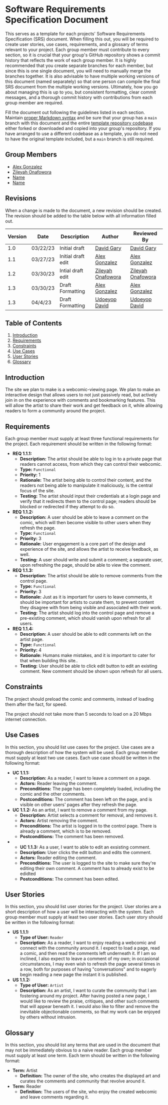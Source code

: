 # Software Requirements Specification Document

This serves as a template for each projects' Software Requirements Specification (SRS) document. When filling this out, you will be required to create user stories, use cases, requirements, and a glossary of terms relevant to your project. Each group member must contribute to every section, so it is crucial that your group's GitHub repository shows a commit history that reflects the work of each group member. It is highly recommended that you create separate branches for each member, but since this is one single document, you will need to manually merge the branches together. It is also advisable to have multiple working versions of this document (named separately) so that one person can compile the final SRS document from the multiple working versions. Ultimately, how you go about managing this is up to you, but consistent formatting, clear commit messages, and a thorough commit history with contributions from each group member are required.

Fill the document out following the guidelines listed in each section. Maintain [proper Markdown syntax](https://www.markdownguide.org/basic-syntax/) and be sure that your group has a `main` branch with this document and the entire [template repository codebase](https://github.com/david-gary/onlineStoreTemplate) either forked or downloaded and copied into your group's repository. If you have arranged to use a different codebase as a template, you do not need to have the original template included, but a `main` branch is still required.

## Group Members

* [Alex Gonzalez](mailto:agonza79@uncc.edu)
* [Zileyah Onafowora](mmailto:zonafowo@uncc.edu)
* [Name](mmailto:email@uncc.edu)
* [Name](mmailto:email@uncc.edu)

## Revisions

When a change is made to the document, a new revision should be created. The revision should be added to the table below with all information filled out.

| Version | Date | Description | Author | Reviewed By |
| --- | --- | --- | --- | --- |
| 1.0 | 03/22/23 | Initial draft | [David Gary](mailto:dgary9@uncc.edu) | [David Gary](mailto:dgary@uncc.edu) |
| 1.1 | 03/27/23 | Initial draft edit | [Alex Gonzalez](mailto:agonza79@uncc.edu) | [Alex Gonzalez](mailto:agonza79@uncc.edu) |
| 1.2 | 03/30/23 | Intial draft edit | [Zileyah Onafowora](mmailto:zonafowo@uncc.edu) |[Zileyah Onafowora](mmailto:zonafowo@uncc.edu)
| 1.3 | 03/30/23 | Draft Formatting | [Alex Gonzalez](mailto:agonza79@uncc.edu) | [Alex Gonzalez](mailto:agonza79@uncc.edu) |
| 1.3 | 04/4/23 | Draft Formatting | [Udoeyop David](mailto:dudoeyop@uncc.edu) | [Udoeyop David](mailto:dudoeyop@uncc.edu) |

## Table of Contents

1. [Introduction](#introduction)
2. [Requirements](#requirements)
3. [Constraints](#constraints)
4. [Use Cases](#use-cases)
5. [User Stories](#user-stories)
6. [Glossary](#glossary)

## Introduction

The site we plan to make is a webcomic-viewing page. We plan to make an interactive design that allows users to not just passively read, but actively join in on the experience with comments and bookmarking features. This will allow the artist to share their work and get feedback on it, while allowing readers to form a community around the project. 

## Requirements

Each group member must supply at least three functional requirements for the project. Each requirement should be written in the following format:

* **REQ 1.1.1:**
  * **Description:** The artist should be able to log in to a private page that readers cannot access, from which they can control their webcomic.
  * **Type:** `Functional`
  * **Priority:** 1
  * **Rationale:** The artist being able to control their content, and the readers not being able to manipulate it maliciously, is the central focus of the site.
  * **Testing:** The artist should input their credentials at a login page and verify that it redirects them to the control page; readers should be blocked or redirected if they attempt to do so.
* **REQ 1.1.2:** 
  * **Description:** A user should be able to leave a comment on the comic, which will then become visible to other users when they refresh the page.
  * **Type:** `Functional`
  * **Priority:** 3
  * **Rationale:** User engagement is a core part of the design and experience of the site, and allows the artist to receive feedback, as well.
  * **Testing:** A user should write and submit a comment; a separate user, upon refreshing the page, should be able to view the comment. 
* **REQ 1.1.3:** 
  * **Description:** The artist should be able to remove comments from the control page.
  * **Type:** `Functional`
  * **Priority:** 3
  * **Rationale:** Just as it is important for users to leave comments, it should be important for artists to curate them, to prevent content they disagree with from being visible and associated with their work.
  * **Testing:** The artist should log into the control page and remove a pre-existing comment, which should vanish upon refresh for all users.
* **REQ 1.1.4:** 
  * **Description:** A user should be able to edit comments left on the artist page.
  * **Type:** `Functional`
  * **Priority:** 4
  * **Rationale:** Humans make mistakes, and it is important to cater for that when building this site..
  * **Testing:** User should be able to click edit button to edit an existing comment. New comment should be shown upon refresh for all users.

## Constraints

The project should preload the comic and comments, instead of loading them after the fact, for speed.

The project should not take more than 5 seconds to load on a 20 Mbps internet connection.

## Use Cases

In this section, you should list use cases for the project. Use cases are a thorough description of how the system will be used. Each group member must supply at least two use cases. Each use case should be written in the following format:

* **UC 1.1.1:** 
  * **Description:** As a reader, I want to leave a comment on a page. 
  * **Actors:** Reader leaving the comment.
  * **Preconditions:** The page has been completely loaded, including the comic and the other comments. 
  * **Postconditions:** The comment has been left on the page, and is visible on other users' pages after they refresh the page. 
* **UC 1.1.2:** As an artist, I want to remove a comment from my page. 
  * **Description:** Artist selects a comment for removal, and removes it.
  * **Actors:** Artist removing the comment.
  * **Preconditions:** The artist is logged in to the control page. There is already a comment, which is to be removed.
  * **Postconditions:** The comment has been removed. 
* * **UC 1.1.3:** As a user, I want to able to edit an
  exsisting comment.
  * **Description:** User clicks the edit button and edits the comment.
  * **Actors:** Reader editing the comment.
  * **Preconditions:** The user is logged to the site to make sure they're editing their own comment. A comment has to already exist to be edidted 
  * **Postconditions:** The comment has been edited. 

## User Stories

In this section, you should list user stories for the project. User stories are a short description of how a user will be interacting with the system. Each group member must supply at least two user stories. Each user story should be written in the following format:

* **US 1.1.1:** 
  * **Type of User:** `Reader`
  * **Description:** As a reader, I want to enjoy reading a webcomic and connect with the community around it. I expect to load a page, read a comic, and then read the comments left underneath it. If I am so inclined, I also expect to leave a comment of my own; in occasional circumstances, I may even wish to refresh the page several times in a row, both for purposes of having "conversations" and to eagerly begin reading a new page the instant it is published.
* **US 1.1.2:** 
  * **Type of User:** `Artist`
  * **Description:** As an artist, I want to curate the community that I am fostering around my project. After having posted a new page, I would like to review the praise, critiques, and other such comments that will appear beneath it. I would also like to filter and remove the inevitable objectionable comments, so that my work can be enjoyed by others without intrusion.

## Glossary

In this section, you should list any terms that are used in the document that may not be immediately obvious to a naive reader. Each group member must supply at least one term. Each term should be written in the following format:

* **Term:** Artist
  * **Definition:** The owner of the site, who creates the displayed art and curates the comments and community that revolve around it.
* **Term:** Reader
  * **Definition:** The users of the site, who enjoy the created webcomic and leave comments regarding it.
